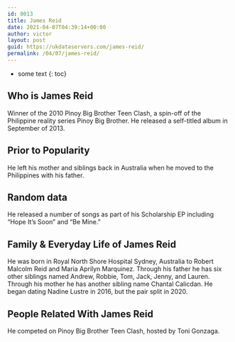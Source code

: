 ```yaml
---
id: 8013
title: James Reid
date: 2021-04-07T04:39:14+00:00
author: victor
layout: post
guid: https://ukdataservers.com/james-reid/
permalink: /04/07/james-reid/
---
```


* some text
{: toc}


## Who is James Reid



Winner of the 2010 Pinoy Big Brother Teen Clash, a spin-off of the Philippine reality series Pinoy Big Brother. He released a self-titled album in September of 2013. 

                
                
                
## Prior to Popularity



He left his mother and siblings back in Australia when he moved to the Philippines with his father. 

                
                
                
## Random data



He released a number of songs as part of his Scholarship EP including &#8220;Hope It&#8217;s Soon&#8221; and &#8220;Be Mine.&#8221; 

                
                
                
## Family & Everyday Life of James Reid



He was born in Royal North Shore Hospital Sydney, Australia to Robert Malcolm Reid and Maria Aprilyn Marquinez. Through his father he has six other siblings named Andrew, Robbie, Tom, Jack, Jenny, and Lauren. Through his mother he has another sibling name Chantal Calicdan. He began dating Nadine Lustre in 2016, but the pair split in 2020.

                
                
                
## People Related With James Reid



He competed on Pinoy Big Brother Teen Clash, hosted by Toni Gonzaga. 

                
              
            
          
          
          